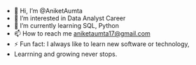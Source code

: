 - 👋 Hi, I’m @AniketAumta
- 👀 I’m interested in Data Analyst Career
- 🌱 I’m currently learning SQL, Python
- 📫 How to reach me aniketaumta17@gmail.com
- ⚡ Fun fact: I always like to learn new software or technology,
- Learrning and growing never stops.

<!---
AniketAumta/AniketAumta is a ✨ special ✨ repository because its `README.md` (this file) appears on your GitHub profile.
You can click the Preview link to take a look at your changes.
--->
